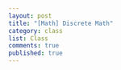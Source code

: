 ```yaml
---
layout: post
title: "[Math] Discrete Math"
category: class
list: Class
comments: true
published: true
---
```


<div class='fetchDocsHere'></div>

<script>
    const data_link = "https://docs.google.com/document/d/e/2PACX-1vTueeTkil2uH_3zkU5PPK7fMzuCJVezulWV-FB8O1CVPg3rt03oDn_7OoHh7qaSxZGjJzoC5E0N_Zz4/pub?embedded=true"
    fetchDocs(data_link)
</script>

